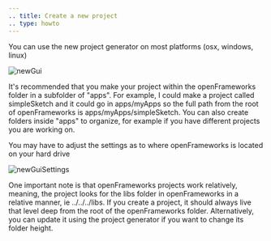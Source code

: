 ```yaml
---
.. title: Create a new project
.. type: howto
---
```


You can use the new project generator on most platforms (osx, windows, linux)

![newGui](newGui.png)

It's recommended that you make your project within the openFrameworks folder in a subfolder of "apps".  For example, I could make a project called simpleSketch and it could go in apps/myApps so the full path from the root of openFrameworks is apps/myApps/simpleSketch.  You can also create folders inside "apps" to organize, for example if you have different projects you are working on.

You may have to adjust the settings as to where openFrameworks is located on your hard drive

![newGuiSettings](newGuiSettings.png)

One important note is that openFrameworks projects work relatively, meaning, the project looks for the libs folder in openFrameworks in a relative manner, ie ../../../libs.  If you create a project, it should always live that level deep from the root of the openFrameworks folder.  Alternatively, you can update it using the project generator if you want to change its folder height.  
